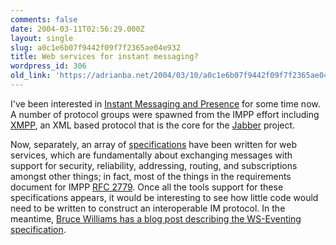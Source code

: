 ```yaml
---
comments: false
date: 2004-03-11T02:56:29.000Z
layout: single
slug: a0c1e6b07f9442f09f7f2365ae04e932
title: Web services for instant messaging?
wordpress_id: 306
old_link: 'https://adrianba.net/2004/03/10/a0c1e6b07f9442f09f7f2365ae04e932/'
---
```

I've been interested in
[Instant
Messaging and Presence](http://www.ietf.org/html.charters/impp-charter.html) for some time now. A number of protocol
groups were spawned from the IMPP effort including
[XMPP](http://www.ietf.org/html.charters/xmpp-charter.html),
an XML based protocol that is the core for the
[Jabber](http://www.jabber.org/) project.

Now, separately, an array of
[
specifications](http://msdn.microsoft.com/webservices/understanding/specs/default.aspx) have been written for web services, which are
fundamentally about exchanging messages with support for security,
reliability, addressing, routing, and subscriptions amongst other
things; in fact, most of the things in the requirements document
for IMPP [RFC
2779](http://www.ietf.org/rfc/rfc2779.txt). Once all the tools support for these specifications
appears, it would be interesting to see how little code would need
to be written to construct an interoperable IM protocol. In the
meantime,
[
Bruce Williams has a blog post describing the WS-Eventing
specification](http://blogs.msdn.com/bwill/archive/2004/02/10/70964.aspx).
